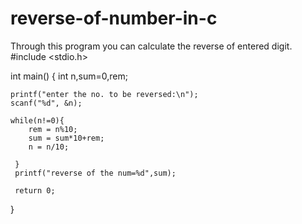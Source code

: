 # reverse-of-number-in-c
Through this program you can calculate the reverse of entered digit.
#include <stdio.h>

int main() {
    int n,sum=0,rem;
    
    printf("enter the no. to be reversed:\n");
    scanf("%d", &n);
    
    while(n!=0){
        rem = n%10;
        sum = sum*10+rem;
        n = n/10;
        
     }
     printf("reverse of the num=%d",sum);
     
     return 0;
        
}

